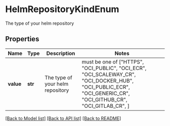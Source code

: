 # HelmRepositoryKindEnum

The type of your helm repository

## Properties
Name | Type | Description | Notes
------------ | ------------- | ------------- | -------------
**value** | **str** | The type of your helm repository |  must be one of ["HTTPS", "OCI_PUBLIC", "OCI_ECR", "OCI_SCALEWAY_CR", "OCI_DOCKER_HUB", "OCI_PUBLIC_ECR", "OCI_GENERIC_CR", "OCI_GITHUB_CR", "OCI_GITLAB_CR", ]

[[Back to Model list]](../README.md#documentation-for-models) [[Back to API list]](../README.md#documentation-for-api-endpoints) [[Back to README]](../README.md)


